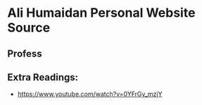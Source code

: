 # Ali Humaidan Personal Website Source

## Profess



## Extra Readings:
- https://www.youtube.com/watch?v=0YFrGy_mzjY